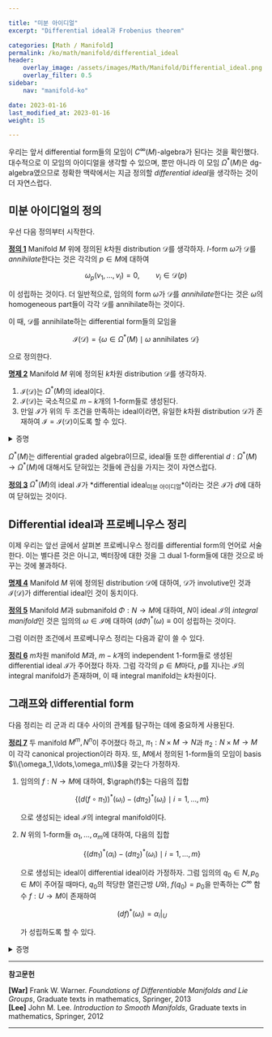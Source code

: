 ```yaml
---

title: "미분 아이디얼"
excerpt: "Differential ideal과 Frobenius theorem"

categories: [Math / Manifold]
permalink: /ko/math/manifold/differential_ideal
header:
    overlay_image: /assets/images/Math/Manifold/Differential_ideal.png
    overlay_filter: 0.5
sidebar: 
    nav: "manifold-ko"

date: 2023-01-16
last_modified_at: 2023-01-16
weight: 15

---
```


우리는 앞서 differential form들의 모임이 $C^\infty(M)$-algebra가 된다는 것을 확인했다. 대수적으로 이 모임의 아이디얼을 생각할 수 있으며, 뿐만 아니라 이 모임 $\Omega^\ast(M)$은 dg-algebra였으므로 정확한 맥락에서는 지금 정의할 *differential ideal*을 생각하는 것이 더 자연스럽다.

## 미분 아이디얼의 정의

우선 다음 정의부터 시작한다.

<div class="definition" markdown="1">

<ins id="df1">**정의 1**</ins> Manifold $M$ 위에 정의된 $k$차원 distribution $\mathcal{D}$를 생각하자. $l$-form $\omega$가 $\mathcal{D}$를 *annihilate*한다는 것은 각각의 $p\in M$에 대하여

$$\omega_p(v_1,\ldots, v_l)=0,\qquad v_i\in\mathcal{D}(p)$$

이 성립하는 것이다. 더 일반적으로, 임의의 form $\omega$가 $\mathcal{D}$를 *annihilate*한다는 것은 $\omega$의 homogeneous part들이 각각 $\mathcal{D}$를 annihilate하는 것이다.

</div>

이 때, $\mathcal{D}$를 annihilate하는 differential form들의 모임을

$$\mathcal{I}(\mathcal{D})=\{\omega\in\Omega^\ast(M)\mid\text{$\omega$ annihilates $\mathcal{D}$}\}$$

으로 정의한다. 

<div class="proposition" markdown="1">

<ins id="pp2">**명제 2**</ins> Manifold $M$ 위에 정의된 $k$차원 distribution $\mathcal{D}$를 생각하자. 

1. $\mathcal{I}(\mathcal{D})$는 $\Omega^\ast(M)$의 ideal이다.
2. $\mathcal{I}(\mathcal{D})$는 국소적으로 $m-k$개의 1-form들로 생성된다.
3. 만일 $\mathcal{I}$가 위의 두 조건을 만족하는 ideal이라면, 유일한 $k$차원 distribution $\mathcal{D}$가 존재하여 $\mathcal{I}=\mathcal{I}(\mathcal{D})$이도록 할 수 있다. 

</div>
<details class="proof" markdown="1">
<summary>증명</summary>

첫째 주장은 정의로부터 자명하다. 

둘째 주장을 보이기 위해, $p\in M$이라 하자. 그럼 $p$ 근방에서 $\mathcal{D}$를 생성하는 independent한 벡터장들 $X_{m-k+1},\ldots, X_m$이 존재한다. 이제 이 집합에 벡터장들 $X_1,\ldots, X_{m-k}$를 추가하여 $\\{X_1,\ldots, X_m\\}$이 $p$의 근방 $U$에서 tangent space들의 local basis가 된다고 하자. 그럼 이들의 dual을 취하여 $1$-form들 $\omega_1,\ldots, \omega_m$을 얻을 수 있으며, 이 때

$$\omega_i(X_j)=\delta_{ij}$$

이므로 $\omega_1,\ldots,\omega_{m-k}$들이 원하는 $1$-form들이 된다는 것을 쉽게 보일 수 있다. 

셋째 주장은 위의 증명들을 거꾸로 뒤집으면 된다. 

</details>

$\Omega^\ast(M)$는 differential graded algebra이므로, ideal들 또한 differential $d:\Omega^\ast(M)\rightarrow\Omega^\ast(M)$에 대해서도 닫혀있는 것들에 관심을 가지는 것이 자연스럽다. 

<div class="definition" markdown="1">

<ins id="df3">**정의 3**</ins> $\Omega^\ast(M)$의 ideal $\mathcal{I}$가 *differential ideal<sub>미분 아이디얼</sub>*이라는 것은 $\mathcal{I}$가 $d$에 대하여 닫혀있는 것이다.

</div>

## Differential ideal과 프로베니우스 정리

이제 우리는 앞선 글에서 살펴본 프로베니우스 정리를 differential form의 언어로 서술한다. 이는 별다른 것은 아니고, 벡터장에 대한 것을 그 dual $1$-form들에 대한 것으로 바꾸는 것에 불과하다.

<div class="proposition" markdown="1">

<ins id="pp4">**명제 4**</ins> Manifold $M$ 위에 정의된 distribution $\mathcal{D}$에 대하여, $\mathcal{D}$가 involutive인 것과 $\mathcal{I}(\mathcal{D})$가 differential ideal인 것이 동치이다.

</div>

<div class="definition" markdown="1">

<ins id="df5">**정의 5**</ins> Manifold $M$과 submanifold $\Phi:N\rightarrow M$에 대하여, $N$이 ideal $\mathcal{I}$의 *integral manifold*인 것은 임의의 $\omega\in\mathcal{I}$에 대하여 $(d\Phi)^\ast(\omega)\equiv 0$이 성립하는 것이다. 

</div>

그럼 이러한 조건에서 프로베니우스 정리는 다음과 같이 쓸 수 있다.

<div class="proposition" markdown="1">

<ins id="thm6">**정리 6**</ins> $m$차원 manifold $M$과, $m-k$개의 independent 1-form들로 생성된 differential ideal $\mathcal{I}$가 주어졌다 하자. 그럼 각각의 $p\in M$마다, $p$를 지나는 $\mathcal{I}$의 integral manifold가 존재하며, 이 때 integral manifold는 $k$차원이다.

</div>

## 그래프와 differential form

다음 정리는 리 군과 리 대수 사이의 관계를 탐구하는 데에 중요하게 사용된다.

<div class="proposition" markdown="1">

<ins id="thm7">**정리 7**</ins> 두 manifold $M^m,N^n$이 주어졌다 하고, $\pi_1:N\times M\rightarrow N$과 $\pi_2:N\times M\rightarrow M$이 각각 canonical projection이라 하자. 또, $M$에서 정의된 1-form들의 모임이 basis $\\{\omega_1,\ldots,\omega_m\\}$을 갖는다 가정하자. 

1. 임의의 $f:N\rightarrow M$에 대하여, $\graph(f)$는 다음의 집합

    $$\{(d(f\circ \pi_1))^\ast(\omega_i)-(d\pi_2)^\ast(\omega_i)\mid i=1,\ldots, m\}$$

    으로 생성되는 ideal $\mathcal{I}$의 integral manifold이다.
2. $N$ 위의 1-form들 $\alpha_1,\ldots,\alpha_m$에 대하여, 다음의 집합

    $$\{(d\pi_1)^\ast(\alpha_i)-(d\pi_2)^\ast(\omega_i)\mid i=1,\ldots,m\}$$

    으로 생성되는 ideal이 differential ideal이라 가정하자. 그럼 임의의 $q_0\in N,p_0\in M$이 주어질 때마다, $q_0$의 적당한 열린근방 $U$와, $f(q_0)=p_0$을 만족하는 $C^\infty$ 함수 $f:U\rightarrow M$이 존재하여

    $$(df)^\ast(\omega_i)=\alpha_i|_U$$

    가 성립하도록 할 수 있다.

</div>
<details class="proof" markdown="1">
<summary>증명</summary>

간단히 흐름만 소개한다.

1. 우선 [§미분다양체의 예시들, ⁋예시 5](/ko/math/manifold/examples_of_manifolds#ex5)를 따라 다음의 집합
    
    $$\graph(f)=\{(p,q)\mid f(p)=q\}$$
    
    이 $N\times M$의 submanifold가 된다는 것을 보인다. 이 때 inclusion map은 자연스러운 함수
    
    $$\iota:\graph(f)\rightarrow N\times M;\qquad (p,q)\mapsto (p,q)$$
    
    로 주어진다. 이제 $\mathcal{I}$가 이를 integral manifold로 갖는다는 것을 증명하려면 주어진 form들 

    $$\mu_i:=(d(f\circ\pi_1))^\ast(\omega_i)-(d\pi_2)^\ast(\omega_i)$$

    이 $(d\iota)^\ast(\omega_i)=0$을 만족한다는 것을 보여야 한다. 이는
    
    $$(d\iota)^\ast(\mu_i)=(d(\pi_1\circ\iota))^\ast(df)^\ast(\omega_i)-(d(\pi_2\circ\iota))^\ast(\omega_i)=(df)^\ast(\omega_i)-(df)^\ast(\omega_i)=0$$

    으로부터 분명하다.

2. 주어진 form들의 집합으로 생성되는 ideal을 $\mathcal{I}$라 하자. 그럼 프로베니우스 정리에 의하여, $\mathcal{I}$는 $(m+n)-m=c$차원의 integral manifold $I$를 갖는다. 이후, 임의의 점 $q\in I$에 대하여, $d\pi_1$을 $I_q$로 제한한 것이 전단사함수임을 보이면 된다. 

</details>

---

**참고문헌**

**[War]** Frank W. Warner. *Foundations of Differentiable Manifolds and Lie Groups*, Graduate texts in mathematics, Springer, 2013  
**[Lee]** John M. Lee. *Introduction to Smooth Manifolds*, Graduate texts in mathematics, Springer, 2012  

---